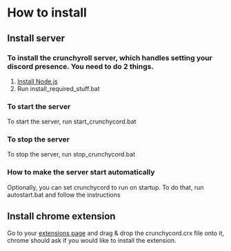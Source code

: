 # How to install

## Install server
### To install the crunchyroll server, which handles setting your discord presence. You need to do 2 things.
1. [Install Node.js](https://nodejs.org/)
2. Run install_required_stuff.bat

### To start the server
To start the server, run start_crunchycord.bat

### To stop the server
To stop the server, run stop_crunchycord.bat

### How to make the server start automatically
Optionally, you can set crunchycord to run on startup. To do that, run autostart.bat and follow the instructions

## Install chrome extension
Go to your [extensions page](chrome://extensions/) and drag & drop the crunchycord.crx file onto it, chrome should ask if you would like to install the extension.